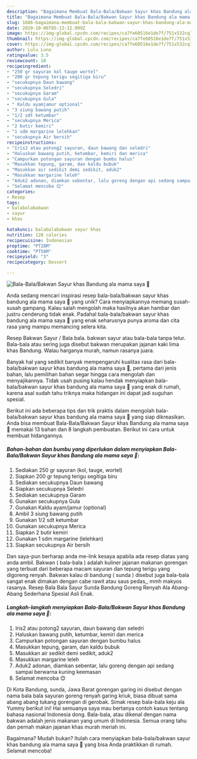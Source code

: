 ```yaml
---
description: "Bagaimana Membuat Bala-Bala/Bakwan Sayur khas Bandung ala mama saya 💚, Bisa Manjain Lidah"
title: "Bagaimana Membuat Bala-Bala/Bakwan Sayur khas Bandung ala mama saya 💚, Bisa Manjain Lidah"
slug: 1686-bagaimana-membuat-bala-bala-bakwan-sayur-khas-bandung-ala-mama-saya-bisa-manjain-lidah
date: 2020-10-06T05:13:12.099Z
image: https://img-global.cpcdn.com/recipes/ca7fe60516e1de7f/751x532cq70/bala-balabakwan-sayur-khas-bandung-ala-mama-saya-💚-foto-resep-utama.jpg
thumbnail: https://img-global.cpcdn.com/recipes/ca7fe60516e1de7f/751x532cq70/bala-balabakwan-sayur-khas-bandung-ala-mama-saya-💚-foto-resep-utama.jpg
cover: https://img-global.cpcdn.com/recipes/ca7fe60516e1de7f/751x532cq70/bala-balabakwan-sayur-khas-bandung-ala-mama-saya-💚-foto-resep-utama.jpg
author: Lulu Luna
ratingvalue: 3.5
reviewcount: 10
recipeingredient:
- "250 gr sayuran kol tauge wortel"
- "200 gr tepung terigu segitiga biru"
- "secukupnya Daun bawang"
- "secukupnya Seledri"
- "secukupnya Garam"
- "secukupnya Gula"
- " Kaldu ayamjamur optional"
- "3 siung bawang putih"
- "1/2 sdt ketumbar"
- "secukupnya Merica"
- "2 butir kemiri"
- "1 sdm margarine lelehkan"
- "secukupnya Air bersih"
recipeinstructions:
- "Iris2 atau potong2 sayuran, daun bawang dan seledri"
- "Haluskan bawang putih, ketumbar, kemiri dan merica"
- "Campurkan potongan sayuran dengan bumbu halus"
- "Masukkan tepung, garam, dan kaldu bubuk"
- "Masukkan air sedikit demi sedikit, aduk2"
- "Masukkan margarine leleh"
- "Aduk2 adonan, diamkan sebentar, lalu goreng dengan api sedang sampai berwarna kuning keemasan"
- "Selamat mencoba 😊"
categories:
- Resep
tags:
- balabalabakwan
- sayur
- khas

katakunci: balabalabakwan sayur khas 
nutrition: 128 calories
recipecuisine: Indonesian
preptime: "PT28M"
cooktime: "PT58M"
recipeyield: "3"
recipecategory: Dessert

---
```



![Bala-Bala/Bakwan Sayur khas Bandung ala mama saya 💚](https://img-global.cpcdn.com/recipes/ca7fe60516e1de7f/751x532cq70/bala-balabakwan-sayur-khas-bandung-ala-mama-saya-💚-foto-resep-utama.jpg)

Anda sedang mencari inspirasi resep bala-bala/bakwan sayur khas bandung ala mama saya 💚 yang unik? Cara menyiapkannya memang susah-susah gampang. Kalau salah mengolah maka hasilnya akan hambar dan justru cenderung tidak enak. Padahal bala-bala/bakwan sayur khas bandung ala mama saya 💚 yang enak seharusnya punya aroma dan cita rasa yang mampu memancing selera kita.

Resep Bakwan Sayur / Bala bala. bakwan sayur atau bala-bala tanpa telur. Bala-bala atau sering juga disebut bakwan merupakan jajanan kaki lima khas Bandung. Walau harganya murah, namun rasanya juara.

Banyak hal yang sedikit banyak mempengaruhi kualitas rasa dari bala-bala/bakwan sayur khas bandung ala mama saya 💚, pertama dari jenis bahan, lalu pemilihan bahan segar hingga cara mengolah dan menyajikannya. Tidak usah pusing kalau hendak menyiapkan bala-bala/bakwan sayur khas bandung ala mama saya 💚 yang enak di rumah, karena asal sudah tahu triknya maka hidangan ini dapat jadi suguhan spesial.


Berikut ini ada beberapa tips dan trik praktis dalam mengolah bala-bala/bakwan sayur khas bandung ala mama saya 💚 yang siap dikreasikan. Anda bisa membuat Bala-Bala/Bakwan Sayur khas Bandung ala mama saya 💚 memakai 13 bahan dan 8 langkah pembuatan. Berikut ini cara untuk membuat hidangannya.

<!--inarticleads1-->

##### Bahan-bahan dan bumbu yang diperlukan dalam menyiapkan Bala-Bala/Bakwan Sayur khas Bandung ala mama saya 💚:

1. Sediakan 250 gr sayuran (kol, tauge, wortel)
1. Siapkan 200 gr tepung terigu segitiga biru
1. Sediakan secukupnya Daun bawang
1. Siapkan secukupnya Seledri
1. Sediakan secukupnya Garam
1. Gunakan secukupnya Gula
1. Gunakan  Kaldu ayam/jamur (optional)
1. Ambil 3 siung bawang putih
1. Gunakan 1/2 sdt ketumbar
1. Gunakan secukupnya Merica
1. Siapkan 2 butir kemiri
1. Gunakan 1 sdm margarine (lelehkan)
1. Siapkan secukupnya Air bersih


Dan saya-pun berharap anda me-link kesaya apabila ada resep diatas yang anda ambil. Bakwan ( bala-bala ) adalah kuliner jajanan makanan gorengan yang terbuat dari beberapa macam sayuran dan tepung terigu yang digoreng renyah. Bakwan kalau di bandung ( sunda ) disebut juga bala-bala sangat enak dimakan dengan cabe rawit atau saus pedas,, mmh makyos rasanya. Resep Bala Bala Sayur Sunda Bandung Goreng Renyah Ala Abang-Abang Sederhana Spesial Asli Enak. 

<!--inarticleads2-->

##### Langkah-langkah menyiapkan Bala-Bala/Bakwan Sayur khas Bandung ala mama saya 💚:

1. Iris2 atau potong2 sayuran, daun bawang dan seledri
1. Haluskan bawang putih, ketumbar, kemiri dan merica
1. Campurkan potongan sayuran dengan bumbu halus
1. Masukkan tepung, garam, dan kaldu bubuk
1. Masukkan air sedikit demi sedikit, aduk2
1. Masukkan margarine leleh
1. Aduk2 adonan, diamkan sebentar, lalu goreng dengan api sedang sampai berwarna kuning keemasan
1. Selamat mencoba 😊


Di Kota Bandung, sunda, Jawa Barat gorengan garing ini disebut dengan nama bala bala sayuran goreng renyah garing kriuk, biasa dibuat sama abang abang tukang gorengan di gerobak. Simak resep bala-bala keju ala Yummy berikut ini! Hai semuanya saya mau bertanya contoh kasus tentang bahasa nasional Indonesia dong. Bala-bala, atau dikenal dengan nama bakwan adalah jenis makanan yang umum di Indonesia. Semua orang tahu dan pernah makan jajanan khas murah meriah ini. 

Bagaimana? Mudah bukan? Itulah cara menyiapkan bala-bala/bakwan sayur khas bandung ala mama saya 💚 yang bisa Anda praktikkan di rumah. Selamat mencoba!
